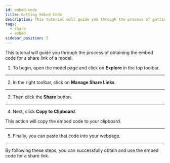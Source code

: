 ```yaml
---
id: embed-code
title: Getting Embed Code
description: This tutorial will guide you through the process of getting an embed code for a share link
tags:
  - share
  - embed
sidebar_position: 5
---
```


This tutorial will guide you through the process of obtaining the embed code for a share link of a model.

1. To begin, open the model page and click on **Explore** in the top toolbar.

---

2. In the right toolbar, click on **Manage Share Links**.

---

3. Then click the **Share** button.

---

4. Next, click **Copy to Clipboard**.

This action will copy the embed code to your clipboard.

---

5. Finally, you can paste that code into your webpage.

---

By following these steps, you can successfully obtain and use the embed code for a share link.